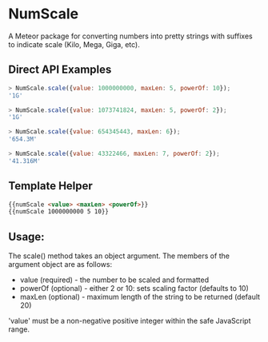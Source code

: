 # NumScale

A Meteor package for converting numbers into pretty strings with suffixes to indicate scale (Kilo, Mega, Giga, etc).

## Direct API Examples
```js
> NumScale.scale({value: 1000000000, maxLen: 5, powerOf: 10});
'1G'

> NumScale.scale({value: 1073741824, maxLen: 5, powerOf: 2});
'1G'

> NumScale.scale({value: 654345443, maxLen: 6});
'654.3M'

> NumScale.scale({value: 43322466, maxLen: 7, powerOf: 2});
'41.316M'
```

## Template Helper
```html
{{numScale <value> <maxLen> <powerOf>}}
{{numScale 1000000000 5 10}}
```

## Usage:

The scale() method takes an object argument.  The members of the argument object
are as follows:

* value (required) - the number to be scaled and formatted
* powerOf (optional) - either 2 or 10: sets scaling factor (defaults to 10)
* maxLen (optional) - maximum length of the string to be returned (default 20)

'value' must be a non-negative positive integer within the safe JavaScript range.